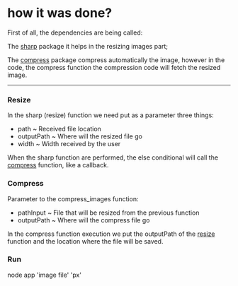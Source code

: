 # how it was done?
 First of all, the dependencies are being called:

The [sharp](https://sharp.pixelplumbing.com/install) package it helps in the resizing images part;

The [compress](https://www.npmjs.com/package/compress-images) package compress automatically the image, 
however in the code, the compress function the compression code will fetch the resized image.

---

### Resize

In the sharp (resize) function we need put as a parameter three things:
 - path ~ Received file location
 - outputPath ~ Where will the resized file go
 - width ~ Width received by the user

When the sharp function are performed, the else conditional will call the [compress](https://www.npmjs.com/package/compress-images) function, like a 
callback. 

### Compress

Parameter to the compress_images function:
 - pathInput ~ File that will be resized from the previous function
 - outputPath ~ Where will the compress file go
 
 In the compress function execution we put the outputPath of the [resize](https://sharp.pixelplumbing.com/install) function and the 
 location where the file will be saved.


### Run 

node app 'image file' 'px'


